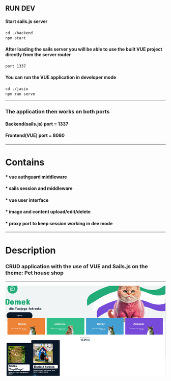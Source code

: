 ## RUN DEV

#### Start sails.js server
````
cd ./backend 
npm start
````
#### After loading the sails server you will be able to use the built VUE project directly from the server router
````
port 1337
````
#### You can run the VUE application in developer mode
````
cd ./jasio
npm run serve
````

________
### The application then works on both ports

#### Backend(sails.js) port = 1337
#### Frontend(VUE) port = 8080

--------

# Contains
#### * vue authguard middleware
#### * sails session and middleware
#### * vue user interface
#### * image and content upload/edit/delete
#### * proxy port to keep session working in dev mode

----------

# Description
### CRUD application with the use of VUE and Sails.js on the theme: Pet house shop

---------
![img.png](img.png)